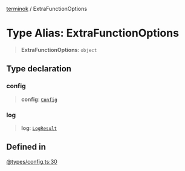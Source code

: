 [terminok](../README.md) / ExtraFunctionOptions

# Type Alias: ExtraFunctionOptions

> **ExtraFunctionOptions**: `object`

## Type declaration

### config

> **config**: [`Config`](Config.md)

### log

> **log**: [`LogResult`](LogResult.md)

## Defined in

[@types/config.ts:30](https://github.com/alpheustangs/terminok.js/blob/7461d553f32c23ceb880b8aec4d89b0bfe7368bb/package/src/@types/config.ts#L30)

